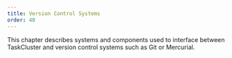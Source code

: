 ```yaml
---
title: Version Control Systems
order: 40
---
```


This chapter describes systems and components used to interface between
TaskCluster and version control systems such as Git or Mercurial.
